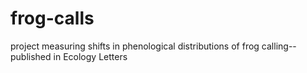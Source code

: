 # frog-calls
project measuring shifts in phenological distributions of frog calling-- published in Ecology Letters
